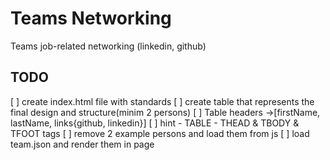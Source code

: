 # Teams Networking

Teams job-related networking (linkedin, github)

## TODO 

[ ] create index.html file with standards
[ ] create table that represents the final design and structure(minim 2 persons)
[ ] Table headers ->[firstName, lastName, links{github, linkedin}]
[ ] hint - TABLE - THEAD & TBODY & TFOOT tags
[ ] remove 2 example persons and load them from js
[ ] load team.json and render them in page